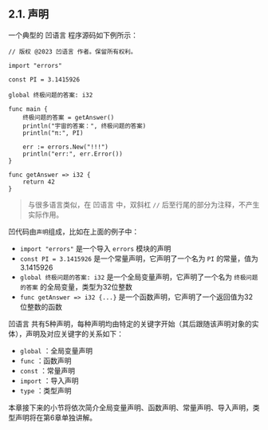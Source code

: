 ## 2.1. 声明

一个典型的 凹语言 程序源码如下例所示：

```wa
// 版权 @2023 凹语言 作者。保留所有权利。

import "errors"

const PI = 3.1415926

global 终极问题的答案: i32

func main {
	终极问题的答案 = getAnswer()
	println("宇宙的答案：", 终极问题的答案)
	println("π:", PI)

	err := errors.New("!!!")
	println("err:", err.Error())
}

func getAnswer => i32 {
	return 42
}
```

> 与很多语言类似，在 凹语言 中，双斜杠 `//` 后至行尾的部分为注释，不产生实际作用。

凹代码由`声明`组成，比如在上面的例子中：

- `import "errors"` 是一个导入 `errors` 模块的声明
- `const PI = 3.1415926` 是一个常量声明，它声明了一个名为 `PI` 的常量，值为 3.1415926
- `global 终极问题的答案: i32` 是一个全局变量声明，它声明了一个名为 `终极问题的答案` 的全局变量，类型为32位整数
- `func getAnswer => i32 {...}` 是一个函数声明，它声明了一个返回值为32位整数的函数

凹语言 共有5种声明，每种声明均由特定的关键字开始（其后跟随该声明对象的实体），声明及对应关键字的关系如下：

- `global` ：全局变量声明
- `func` ：函数声明
- `const` ：常量声明
- `import` ：导入声明
- `type` ：类型声明

本章接下来的小节将依次简介全局变量声明、函数声明、常量声明、导入声明，类型声明将在第6章单独讲解。